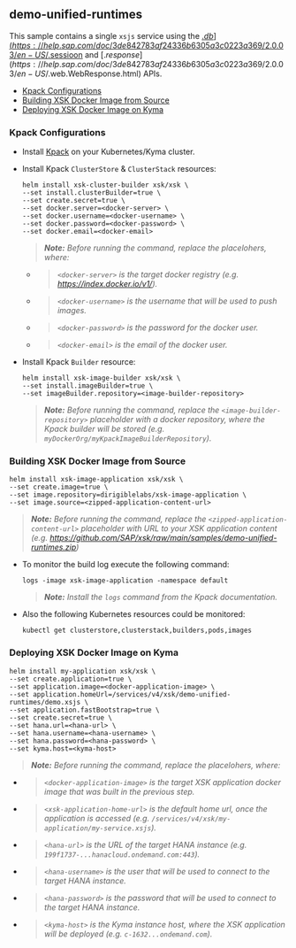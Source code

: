 ## demo-unified-runtimes

This sample contains a single `xsjs` service using the [$.db](https://help.sap.com/doc/3de842783af24336b6305a3c0223a369/2.0.03/en-US/%24.db.html), [$.sessioon](https://help.sap.com/doc/3de842783af24336b6305a3c0223a369/2.0.03/en-US/%24.session.html) and [$.response](https://help.sap.com/doc/3de842783af24336b6305a3c0223a369/2.0.03/en-US/$.web.WebResponse.html) APIs.

- [Kpack Configurations](#kpack-configurations)
- [Building XSK Docker Image from Source](#building-xsk-docker-image-from-source)
- [Deploying XSK Docker Image on Kyma](#deploying-xsk-docker-image-on-kyma)

### Kpack Configurations

- Install [Kpack](https://github.com/pivotal/kpack) on your Kubernetes/Kyma cluster.
- Install Kpack `ClusterStore` & `ClusterStack` resources:
    ```
    helm install xsk-cluster-builder xsk/xsk \
    --set install.clusterBuilder=true \
    --set create.secret=true \
    --set docker.server=<docker-server> \
    --set docker.username=<docker-username> \
    --set docker.password=<docker-password> \
    --set docker.email=<docker-email>
    ```

    > _**Note:** Before running the command, replace the placelohers, where:_

    - > _`<docker-server>` is the target docker registry (e.g. https://index.docker.io/v1/)._
    
    - > _`<docker-username>` is the username that will be used to push images._
    
    - > _`<docker-password>` is the password for the docker user._
    
    - > _`<docker-email>` is the email of the docker user._

- Install Kpack `Builder` resource:
    ```
    helm install xsk-image-builder xsk/xsk \
    --set install.imageBuilder=true \
    --set imageBuilder.repository=<image-builder-repository>
    ```

    > _**Note:** Before running the command, replace the `<image-builder-repository>` placeholder with a docker repository, where the Kpack builder will be stored (e.g. `myDockerOrg/myKpackImageBuilderRepository`)._

### Building XSK Docker Image from Source

```
helm install xsk-image-application xsk/xsk \
--set create.image=true \
--set image.repository=dirigiblelabs/xsk-image-application \
--set image.source=<zipped-application-content-url>
```

> _**Note:** Before running the command, replace the `<zipped-application-content-url>` placeholder with URL to your XSK application content (e.g. https://github.com/SAP/xsk/raw/main/samples/demo-unified-runtimes.zip)_

- To monitor the build log execute the following command:

    ```
    logs -image xsk-image-application -namespace default
    ```

    > _**Note:** Install the `logs` command from the Kpack documentation._

- Also the following Kubernetes resources could be monitored:

    ```
    kubectl get clusterstore,clusterstack,builders,pods,images
    ```

### Deploying XSK Docker Image on Kyma

```
helm install my-application xsk/xsk \
--set create.application=true \
--set application.image=<docker-application-image> \
--set application.homeUrl=/services/v4/xsk/demo-unified-runtimes/demo.xsjs \
--set application.fastBootstrap=true \
--set create.secret=true \
--set hana.url=<hana-url> \
--set hana.username=<hana-username> \
--set hana.password=<hana-password> \
--set kyma.host=<kyma-host>
```

> _**Note:** Before running the command, replace the placelohers, where:_

- > _`<docker-application-image>` is the target XSK application docker image that was built in the previous step._

- > _`<xsk-application-home-url>` is the default home url, once the application is accessed (e.g. `/services/v4/xsk/my-application/my-service.xsjs`)._

- > _`<hana-url>` is the URL of the target HANA instance (e.g. `199f1737-...hanacloud.ondemand.com:443`)._

- > _`<hana-username>` is the user that will be used to connect to the target HANA instance._

- > _`<hana-password>` is the password that will be used to connect to the target HANA instance._

- > _`<kyma-host>` is the Kyma instance host, where the XSK application will be deployed (e.g. `c-1632...ondemand.com`)._
